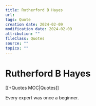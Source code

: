 ```yaml
---
title: Rutherford B Hayes
url: 
tags: Quote
creation date: 2024-02-09
modification date: 2024-02-09
attribution: ""
fileClass: Quotes
source: ""
topics: ""
---
```


# Rutherford B Hayes

[[+Quotes MOC|Quotes]]

Every expert was once a beginner.
